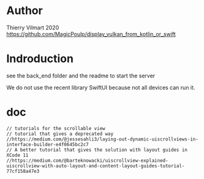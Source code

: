 # Author
Thierry Vilmart
2020
https://github.com/MagicPoulp/display_vulkan_from_kotlin_or_swift

# Indroduction

see the back_end folder and the readme to start the server

We do not use the recent library SwiftUI because not all devices can run it.

# doc
    // tutorials for the scrollable view
    // tutorial that gives a deprecated way
    //https://medium.com/@jessesahli3/laying-out-dynamic-uiscrollviews-in-interface-builder-e4f0645bc2c7
    // A better tutorial that gives the solution with layout guides in XCode 11
    //https://medium.com/@barteknowacki/uiscrollview-explained-uiscrollview-with-auto-layout-and-content-layout-guides-tutorial-77cf158a47e3

